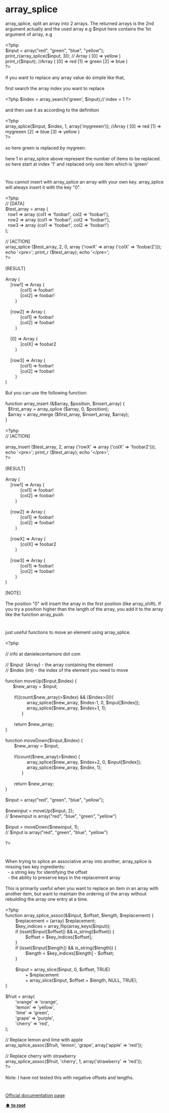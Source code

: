 # array_splice




<div class="phpcode"><span class="html">
array_splice, split an array into 2 arrays. The returned arrays is the 2nd argument actually and the used array e.g $input here contains the 1st argument of array, e.g
<br>
<br><span class="default">&lt;?php
<br>$input </span><span class="keyword">= array(</span><span class="string">&quot;red&quot;</span><span class="keyword">, </span><span class="string">&quot;green&quot;</span><span class="keyword">, </span><span class="string">&quot;blue&quot;</span><span class="keyword">, </span><span class="string">&quot;yellow&quot;</span><span class="keyword">);
<br></span><span class="default">print_r</span><span class="keyword">(</span><span class="default">array_splice</span><span class="keyword">(</span><span class="default">$input</span><span class="keyword">, </span><span class="default">3</span><span class="keyword">)); </span><span class="comment">// Array ( [0] =&gt; yellow )&#xA0; 
<br></span><span class="default">print_r</span><span class="keyword">(</span><span class="default">$input</span><span class="keyword">); </span><span class="comment">//Array ( [0] =&gt; red [1] =&gt; green [2] =&gt; blue )
<br></span><span class="default">?&gt;
<br></span>
<br>if you want to replace any array value do simple like that,
<br>
<br>first search the array index you want to replace
<br>
<br><span class="default">&lt;?php $index </span><span class="keyword">= </span><span class="default">array_search</span><span class="keyword">(</span><span class="string">&apos;green&apos;</span><span class="keyword">, </span><span class="default">$input</span><span class="keyword">);</span><span class="comment">// index = 1 </span><span class="default">?&gt;
<br></span>
<br>and then use it as according to the definition
<br>
<br><span class="default">&lt;?php
<br>array_splice</span><span class="keyword">(</span><span class="default">$input</span><span class="keyword">, </span><span class="default">$index</span><span class="keyword">, </span><span class="default">1</span><span class="keyword">, array(</span><span class="string">&apos;mygreeen&apos;</span><span class="keyword">)); </span><span class="comment">//Array ( [0] =&gt; red [1] =&gt; mygreeen [2] =&gt; blue [3] =&gt; yellow ) 
<br></span><span class="default">?&gt;
<br></span>
<br>so here green is replaced by mygreen.
<br>
<br>here 1 in array_splice above represent the number of items to be replaced. so here start at index &apos;1&apos; and replaced only one item which is &apos;green&apos;</span>
</div>
  

#


<div class="phpcode"><span class="html">
You cannot insert with array_splice an array with your own key. array_splice will always insert it with the key &quot;0&quot;.
<br>
<br><span class="default">&lt;?php
<br></span><span class="comment">// [DATA]
<br></span><span class="default">$test_array </span><span class="keyword">= array (
<br>&#xA0; </span><span class="default">row1 </span><span class="keyword">=&gt; array (</span><span class="default">col1 </span><span class="keyword">=&gt; </span><span class="string">&apos;foobar!&apos;</span><span class="keyword">, </span><span class="default">col2 </span><span class="keyword">=&gt; </span><span class="string">&apos;foobar!&apos;</span><span class="keyword">),
<br>&#xA0; </span><span class="default">row2 </span><span class="keyword">=&gt; array (</span><span class="default">col1 </span><span class="keyword">=&gt; </span><span class="string">&apos;foobar!&apos;</span><span class="keyword">, </span><span class="default">col2 </span><span class="keyword">=&gt; </span><span class="string">&apos;foobar!&apos;</span><span class="keyword">),
<br>&#xA0; </span><span class="default">row3 </span><span class="keyword">=&gt; array (</span><span class="default">col1 </span><span class="keyword">=&gt; </span><span class="string">&apos;foobar!&apos;</span><span class="keyword">, </span><span class="default">col2 </span><span class="keyword">=&gt; </span><span class="string">&apos;foobar!&apos;</span><span class="keyword">)
<br>);
<br>
<br></span><span class="comment">// [ACTION]
<br></span><span class="default">array_splice </span><span class="keyword">(</span><span class="default">$test_array</span><span class="keyword">, </span><span class="default">2</span><span class="keyword">, </span><span class="default">0</span><span class="keyword">, array (</span><span class="string">&apos;rowX&apos; </span><span class="keyword">=&gt; array (</span><span class="string">&apos;colX&apos; </span><span class="keyword">=&gt; </span><span class="string">&apos;foobar2&apos;</span><span class="keyword">)));
<br>echo </span><span class="string">&apos;&lt;pre&gt;&apos;</span><span class="keyword">; </span><span class="default">print_r </span><span class="keyword">(</span><span class="default">$test_array</span><span class="keyword">); echo </span><span class="string">&apos;&lt;/pre&gt;&apos;</span><span class="keyword">;
<br></span><span class="default">?&gt;
<br></span>
<br>[RESULT]
<br>
<br>Array (
<br>&#xA0; &#xA0; [row1] =&gt; Array (
<br>&#xA0; &#xA0; &#xA0; &#xA0; &#xA0; &#xA0; [col1] =&gt; foobar!
<br>&#xA0; &#xA0; &#xA0; &#xA0; &#xA0; &#xA0; [col2] =&gt; foobar!
<br>&#xA0; &#xA0; &#xA0; &#xA0; )
<br>
<br>&#xA0; &#xA0; [row2] =&gt; Array (
<br>&#xA0; &#xA0; &#xA0; &#xA0; &#xA0; &#xA0; [col1] =&gt; foobar!
<br>&#xA0; &#xA0; &#xA0; &#xA0; &#xA0; &#xA0; [col2] =&gt; foobar!
<br>&#xA0; &#xA0; &#xA0; &#xA0; )
<br>
<br>&#xA0; &#xA0; [0] =&gt; Array (
<br>&#xA0; &#xA0; &#xA0; &#xA0; &#xA0; &#xA0; [colX] =&gt; foobar2
<br>&#xA0; &#xA0; &#xA0; &#xA0; )
<br>
<br>&#xA0; &#xA0; [row3] =&gt; Array (
<br>&#xA0; &#xA0; &#xA0; &#xA0; &#xA0; &#xA0; [col1] =&gt; foobar!
<br>&#xA0; &#xA0; &#xA0; &#xA0; &#xA0; &#xA0; [col2] =&gt; foobar!
<br>&#xA0; &#xA0; &#xA0; &#xA0; )
<br>)
<br>
<br>But you can use the following function:
<br>
<br>function array_insert (&amp;$array, $position, $insert_array) {
<br>&#xA0; $first_array = array_splice ($array, 0, $position);
<br>&#xA0; $array = array_merge ($first_array, $insert_array, $array);
<br>}
<br>
<br><span class="default">&lt;?php
<br></span><span class="comment">// [ACTION]
<br>
<br></span><span class="default">array_insert </span><span class="keyword">(</span><span class="default">$test_array</span><span class="keyword">, </span><span class="default">2</span><span class="keyword">, array (</span><span class="string">&apos;rowX&apos; </span><span class="keyword">=&gt; array (</span><span class="string">&apos;colX&apos; </span><span class="keyword">=&gt; </span><span class="string">&apos;foobar2&apos;</span><span class="keyword">)));
<br>echo </span><span class="string">&apos;&lt;pre&gt;&apos;</span><span class="keyword">; </span><span class="default">print_r </span><span class="keyword">(</span><span class="default">$test_array</span><span class="keyword">); echo </span><span class="string">&apos;&lt;/pre&gt;&apos;</span><span class="keyword">;
<br></span><span class="default">?&gt;
<br></span>
<br>[RESULT]
<br>
<br>Array (
<br>&#xA0; &#xA0; [row1] =&gt; Array (
<br>&#xA0; &#xA0; &#xA0; &#xA0; &#xA0; &#xA0; [col1] =&gt; foobar!
<br>&#xA0; &#xA0; &#xA0; &#xA0; &#xA0; &#xA0; [col2] =&gt; foobar!
<br>&#xA0; &#xA0; &#xA0; &#xA0; )
<br>
<br>&#xA0; &#xA0; [row2] =&gt; Array (
<br>&#xA0; &#xA0; &#xA0; &#xA0; &#xA0; &#xA0; [col1] =&gt; foobar!
<br>&#xA0; &#xA0; &#xA0; &#xA0; &#xA0; &#xA0; [col2] =&gt; foobar!
<br>&#xA0; &#xA0; &#xA0; &#xA0; )
<br>
<br>&#xA0; &#xA0; [rowX] =&gt; Array (
<br>&#xA0; &#xA0; &#xA0; &#xA0; &#xA0; &#xA0; [colX] =&gt; foobar2
<br>&#xA0; &#xA0; &#xA0; &#xA0; )
<br>
<br>&#xA0; &#xA0; [row3] =&gt; Array (
<br>&#xA0; &#xA0; &#xA0; &#xA0; &#xA0; &#xA0; [col1] =&gt; foobar!
<br>&#xA0; &#xA0; &#xA0; &#xA0; &#xA0; &#xA0; [col2] =&gt; foobar!
<br>&#xA0; &#xA0; &#xA0; &#xA0; )
<br>)
<br>
<br>[NOTE]
<br>
<br>The position &quot;0&quot; will insert the array in the first position (like array_shift). If you try a position higher than the langth of the array, you add it to the array like the function array_push.</span>
</div>
  

#


<div class="phpcode"><span class="html">
just useful functions to move an element using array_splice.<br><br><span class="default">&lt;?php<br><br></span><span class="comment">// info at danielecentamore dot com<br><br>// $input&#xA0; (Array) - the array containing the element<br>// $index (int) - the index of the element you need to move<br><br></span><span class="keyword">function </span><span class="default">moveUp</span><span class="keyword">(</span><span class="default">$input</span><span class="keyword">,</span><span class="default">$index</span><span class="keyword">) {<br>&#xA0; &#xA0; &#xA0; </span><span class="default">$new_array </span><span class="keyword">= </span><span class="default">$input</span><span class="keyword">;<br>&#xA0; &#xA0; &#xA0; <br>&#xA0; &#xA0; &#xA0;&#xA0; if((</span><span class="default">count</span><span class="keyword">(</span><span class="default">$new_array</span><span class="keyword">)&gt;</span><span class="default">$index</span><span class="keyword">) &amp;&amp; (</span><span class="default">$index</span><span class="keyword">&gt;</span><span class="default">0</span><span class="keyword">)){<br>&#xA0; &#xA0; &#xA0; &#xA0; &#xA0; &#xA0; &#xA0; &#xA0;&#xA0; </span><span class="default">array_splice</span><span class="keyword">(</span><span class="default">$new_array</span><span class="keyword">, </span><span class="default">$index</span><span class="keyword">-</span><span class="default">1</span><span class="keyword">, </span><span class="default">0</span><span class="keyword">, </span><span class="default">$input</span><span class="keyword">[</span><span class="default">$index</span><span class="keyword">]);<br>&#xA0; &#xA0; &#xA0; &#xA0; &#xA0; &#xA0; &#xA0; &#xA0;&#xA0; </span><span class="default">array_splice</span><span class="keyword">(</span><span class="default">$new_array</span><span class="keyword">, </span><span class="default">$index</span><span class="keyword">+</span><span class="default">1</span><span class="keyword">, </span><span class="default">1</span><span class="keyword">);<br>&#xA0; &#xA0; &#xA0; &#xA0; &#xA0; &#xA0;&#xA0; } <br><br>&#xA0; &#xA0; &#xA0;&#xA0; return </span><span class="default">$new_array</span><span class="keyword">;<br>}<br><br>function </span><span class="default">moveDown</span><span class="keyword">(</span><span class="default">$input</span><span class="keyword">,</span><span class="default">$index</span><span class="keyword">) {<br>&#xA0; &#xA0; &#xA0;&#xA0; </span><span class="default">$new_array </span><span class="keyword">= </span><span class="default">$input</span><span class="keyword">;<br>&#xA0; &#xA0; &#xA0; &#xA0;&#xA0; <br>&#xA0; &#xA0; &#xA0;&#xA0; if(</span><span class="default">count</span><span class="keyword">(</span><span class="default">$new_array</span><span class="keyword">)&gt;</span><span class="default">$index</span><span class="keyword">) {<br>&#xA0; &#xA0; &#xA0; &#xA0; &#xA0; &#xA0; &#xA0; &#xA0;&#xA0; </span><span class="default">array_splice</span><span class="keyword">(</span><span class="default">$new_array</span><span class="keyword">, </span><span class="default">$index</span><span class="keyword">+</span><span class="default">2</span><span class="keyword">, </span><span class="default">0</span><span class="keyword">, </span><span class="default">$input</span><span class="keyword">[</span><span class="default">$index</span><span class="keyword">]);<br>&#xA0; &#xA0; &#xA0; &#xA0; &#xA0; &#xA0; &#xA0; &#xA0;&#xA0; </span><span class="default">array_splice</span><span class="keyword">(</span><span class="default">$new_array</span><span class="keyword">, </span><span class="default">$index</span><span class="keyword">, </span><span class="default">1</span><span class="keyword">);<br>&#xA0; &#xA0; &#xA0; &#xA0; &#xA0; &#xA0;&#xA0; } <br>&#xA0;&#xA0; <br>&#xA0; &#xA0; &#xA0;&#xA0; return </span><span class="default">$new_array</span><span class="keyword">;<br> }&#xA0; <br><br></span><span class="default">$input </span><span class="keyword">= array(</span><span class="string">&quot;red&quot;</span><span class="keyword">, </span><span class="string">&quot;green&quot;</span><span class="keyword">, </span><span class="string">&quot;blue&quot;</span><span class="keyword">, </span><span class="string">&quot;yellow&quot;</span><span class="keyword">);<br><br></span><span class="default">$newinput </span><span class="keyword">= </span><span class="default">moveUp</span><span class="keyword">(</span><span class="default">$input</span><span class="keyword">, </span><span class="default">2</span><span class="keyword">);<br></span><span class="comment">// $newinput is array(&quot;red&quot;, &quot;blue&quot;, &quot;green&quot;, &quot;yellow&quot;)<br><br></span><span class="default">$input </span><span class="keyword">= </span><span class="default">moveDown</span><span class="keyword">(</span><span class="default">$newinput</span><span class="keyword">, </span><span class="default">1</span><span class="keyword">);<br></span><span class="comment">// $input is array(&quot;red&quot;, &quot;green&quot;, &quot;blue&quot;, &quot;yellow&quot;)<br><br></span><span class="default">?&gt;</span>
</span>
</div>
  

#


<div class="phpcode"><span class="html">
When trying to splice an associative array into another, array_splice is missing two key ingredients:<br>&#xA0; - a string key for identifying the offset<br>&#xA0; - the ability to preserve keys in the replacement array<br><br>This is primarily useful when you want to replace an item in an array with another item, but want to maintain the ordering of the array without rebuilding the array one entry at a time.<br><br><span class="default">&lt;?php<br></span><span class="keyword">function </span><span class="default">array_splice_assoc</span><span class="keyword">(&amp;</span><span class="default">$input</span><span class="keyword">, </span><span class="default">$offset</span><span class="keyword">, </span><span class="default">$length</span><span class="keyword">, </span><span class="default">$replacement</span><span class="keyword">) {<br>&#xA0; &#xA0; &#xA0; &#xA0; </span><span class="default">$replacement </span><span class="keyword">= (array) </span><span class="default">$replacement</span><span class="keyword">;<br>&#xA0; &#xA0; &#xA0; &#xA0; </span><span class="default">$key_indices </span><span class="keyword">= </span><span class="default">array_flip</span><span class="keyword">(</span><span class="default">array_keys</span><span class="keyword">(</span><span class="default">$input</span><span class="keyword">));<br>&#xA0; &#xA0; &#xA0; &#xA0; if (isset(</span><span class="default">$input</span><span class="keyword">[</span><span class="default">$offset</span><span class="keyword">]) &amp;&amp; </span><span class="default">is_string</span><span class="keyword">(</span><span class="default">$offset</span><span class="keyword">)) {<br>&#xA0; &#xA0; &#xA0; &#xA0; &#xA0; &#xA0; &#xA0; &#xA0; </span><span class="default">$offset </span><span class="keyword">= </span><span class="default">$key_indices</span><span class="keyword">[</span><span class="default">$offset</span><span class="keyword">];<br>&#xA0; &#xA0; &#xA0; &#xA0; }<br>&#xA0; &#xA0; &#xA0; &#xA0; if (isset(</span><span class="default">$input</span><span class="keyword">[</span><span class="default">$length</span><span class="keyword">]) &amp;&amp; </span><span class="default">is_string</span><span class="keyword">(</span><span class="default">$length</span><span class="keyword">)) {<br>&#xA0; &#xA0; &#xA0; &#xA0; &#xA0; &#xA0; &#xA0; &#xA0; </span><span class="default">$length </span><span class="keyword">= </span><span class="default">$key_indices</span><span class="keyword">[</span><span class="default">$length</span><span class="keyword">] - </span><span class="default">$offset</span><span class="keyword">;<br>&#xA0; &#xA0; &#xA0; &#xA0; }<br><br>&#xA0; &#xA0; &#xA0; &#xA0; </span><span class="default">$input </span><span class="keyword">= </span><span class="default">array_slice</span><span class="keyword">(</span><span class="default">$input</span><span class="keyword">, </span><span class="default">0</span><span class="keyword">, </span><span class="default">$offset</span><span class="keyword">, </span><span class="default">TRUE</span><span class="keyword">)<br>&#xA0; &#xA0; &#xA0; &#xA0; &#xA0; &#xA0; &#xA0; &#xA0; + </span><span class="default">$replacement<br>&#xA0; &#xA0; &#xA0; &#xA0; &#xA0; &#xA0; &#xA0; &#xA0; </span><span class="keyword">+ </span><span class="default">array_slice</span><span class="keyword">(</span><span class="default">$input</span><span class="keyword">, </span><span class="default">$offset </span><span class="keyword">+ </span><span class="default">$length</span><span class="keyword">, </span><span class="default">NULL</span><span class="keyword">, </span><span class="default">TRUE</span><span class="keyword">);<br>}<br><br></span><span class="default">$fruit </span><span class="keyword">= array(<br>&#xA0; &#xA0; &#xA0; &#xA0; </span><span class="string">&apos;orange&apos; </span><span class="keyword">=&gt; </span><span class="string">&apos;orange&apos;</span><span class="keyword">,<br>&#xA0; &#xA0; &#xA0; &#xA0; </span><span class="string">&apos;lemon&apos; </span><span class="keyword">=&gt; </span><span class="string">&apos;yellow&apos;</span><span class="keyword">,<br>&#xA0; &#xA0; &#xA0; &#xA0; </span><span class="string">&apos;lime&apos; </span><span class="keyword">=&gt; </span><span class="string">&apos;green&apos;</span><span class="keyword">,<br>&#xA0; &#xA0; &#xA0; &#xA0; </span><span class="string">&apos;grape&apos; </span><span class="keyword">=&gt; </span><span class="string">&apos;purple&apos;</span><span class="keyword">,<br>&#xA0; &#xA0; &#xA0; &#xA0; </span><span class="string">&apos;cherry&apos; </span><span class="keyword">=&gt; </span><span class="string">&apos;red&apos;</span><span class="keyword">,<br>);<br><br></span><span class="comment">// Replace lemon and lime with apple<br></span><span class="default">array_splice_assoc</span><span class="keyword">(</span><span class="default">$fruit</span><span class="keyword">, </span><span class="string">&apos;lemon&apos;</span><span class="keyword">, </span><span class="string">&apos;grape&apos;</span><span class="keyword">, array(</span><span class="string">&apos;apple&apos; </span><span class="keyword">=&gt; </span><span class="string">&apos;red&apos;</span><span class="keyword">));<br><br></span><span class="comment">// Replace cherry with strawberry<br></span><span class="default">array_splice_assoc</span><span class="keyword">(</span><span class="default">$fruit</span><span class="keyword">, </span><span class="string">&apos;cherry&apos;</span><span class="keyword">, </span><span class="default">1</span><span class="keyword">, array(</span><span class="string">&apos;strawberry&apos; </span><span class="keyword">=&gt; </span><span class="string">&apos;red&apos;</span><span class="keyword">));<br></span><span class="default">?&gt;<br></span><br>Note: I have not tested this with negative offsets and lengths.</span>
</div>
  

#

[Official documentation page](https://www.php.net/manual/en/function.array-splice.php)

**[⬆ to root](/)**
